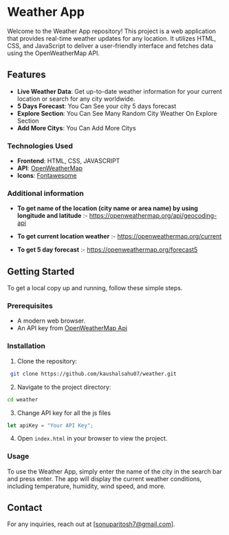 # Weather App

Welcome to the Weather App repository! This project is a web application that provides real-time weather updates for any location. It utilizes HTML, CSS, and JavaScript to deliver a user-friendly interface and fetches data using the OpenWeatherMap API.

## Features

- **Live Weather Data**: Get up-to-date weather information for your current location or search for any city worldwide.
- **5 Days Forecast**: You Can See your city 5 days forecast
- **Explore Section**: You Can See Many Random City Weather On Explore Section
- **Add More Citys**: You Can Add More Citys

### Technologies Used

- **Frontend**: HTML, CSS, JAVASCRIPT
- **API**: [OpenWeatherMap](https://openweathermap.org/)
- **Icons**: [Fontawesome](https://fontawesome.com/)

### Additional information

- **To get name of the location (city name or area name) by using longitude and latitude** :-
  https://openweathermap.org/api/geocoding-api

- **To get current location weather** :-
  https://openweathermap.org/current

- **To get 5 day forecast** :- https://openweathermap.org/forecast5

## Getting Started

To get a local copy up and running, follow these simple steps.

### Prerequisites

- A modern web browser.
- An API key from [OpenWeatherMap Api](https://home.openweathermap.org/api_keys)

### Installation

1. Clone the repository:

```sh
 git clone https://github.com/kaushalsahu07/weather.git
```

2. Navigate to the project directory:

```sh
cd weather
```

3. Change API key for all the js files

```javascript
let apiKey = "Your API Key";
```

4. Open `index.html` in your browser to view the project.

### Usage

To use the Weather App, simply enter the name of the city in the search bar and press enter. The app will display the current weather conditions, including temperature, humidity, wind speed, and more.

## Contact

For any inquiries, reach out at [sonuparitosh7@gmail.com].<br>
